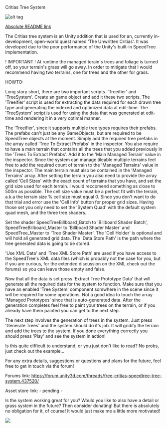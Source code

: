 Critias Tree System

![alt tag](https://github.com/AssemblyJohn/Critias-TreeSystem/blob/master/CritiasTree.png)

[Absolute README link](http://www.unwrittencritias.com)

The Critias tree system is an Unity addition that is used for an, currently in-development, open-world quest named 'The Unwritten Critias'. It was developed due to the poor
performance of the Unity's built-in SpeedTree implementation.

! IMPORTANT !
At runtime the managed terain's trees and foliage is turned off, so your terrain's grass will go away. In order to mitigate that I would recommend having two terrains, one for trees and the other for grass.

HOWTO:

Long story short, there are two important scripts. 'Treeifier' and 'TreeSystem'. Create an game object and add it these two scripts. The 'Treeifier' script is used for
extracting the data required for each drawn tree type and generating the indexed and optimized data at edit-time. The 'TreeSystem' script is used for using the data
that was generated at edit-time and rendering it in a very optimal manner.

The 'Treeifier', since it supports multiple tree types requires their prefabs. The prefabs can't just be any GameObjects, but are required to be SpeedTree objects at the moment.
Simply add the required tree prefabs in the array called 'Tree To Extract Prefabs' in the inspector. You also require to have a main terrain that contains all the trees
that you added previously in the 'Trees To Extract Prefabs'. Add it to the 'Main Managed Terrain' value in the inspector. Since the system can manage tileable multiple terrains
feel free to add the required count of terrain to the 'Managed Terrains' value in the inspector. The main terrain must also be contained in the 'Managed Terrains' array. After setting
the terrain you also need to provide the array called 'Cell Sizes' with the exact count of terrains that you have, and set the grid size used for each terrain. I would reccomend something
as close to 500m as possible. The cell size value must be a perfect fit with the terrain, a.k.a the terrain size % cell size must equal 0. Since you don't want to do that trial and error
use the 'Cell Info' button for proper grid sizes. Having those set you only need to set the 'System Quad' with the default system quad mesh, and the three tree shaders.

Set the shader SpeedTreeBillboard_Batch to 'Billboard Shader Batch', SpeedTreeBillboard_Master to 'Billboard Shader Master' and SpeedTree_Master to 'Tree Shader Master'. The 'Cell Holder'
is optional and will hold all generated grid data. The 'Data Store Path' is the path where the tree generated data is going to be stored. 

'Use XML Data' and 'Tree XML Store Path' are used if you have access to the SpeedTree's XML data files (which is probably not the case for you, but if you are curious, for the extended
discussion on the XML check out the forums) so you can leave those empty and false.

Now that all the data is set press 'Extract Tree Prototype Data' that will generate all the required data for the system to function. Make sure that you have an enabled 'Tree System'
component somwhere in the scene since it will be required for some operations. Not a good idea to touch the array 'Managed Prototypes' since that is auto-generated data. After the
generation completes feel free to paint your trees on the terrain, or if you already have them painted you can get to the next step.

The next step involves the generation of trees in the system. Just press 'Generate Trees' and the system should do it's job. It will gridify the terrain and add the trees to the system.
If you done everything correctly you should press 'Play' and see the system in action! 

Is this quite difficult to understand, or you just don't like to read? No probs, just check out the example...


For any extra details, suggestions or questions and plans for the future, feel free to get in touch via the forum!

Forums link: https://forum.unity3d.com/threads/free-critias-speedtree-tree-system.437520/

Asset store link: - pending -

Is the system working great for you? Would you like to also have a detail or grass system in the future? Then consider donating! But there is absolutely no obligation for it, of course! It would just make me a little more motivated!

[![](https://www.paypalobjects.com/en_US/i/btn/btn_donateCC_LG.gif)](https://www.paypal.com/cgi-bin/webscr?cmd=_s-xclick&hosted_button_id=MBCS7Q244JQUS)
